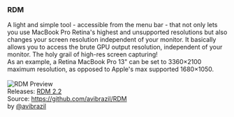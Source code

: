 
### RDM
A light and simple tool - accessible from the menu bar - that not only lets you use MacBook Pro Retina's highest and unsupported resolutions but also changes your screen resolution independent of your monitor. It basically allows you to access the brute GPU output resolution, independent of your monitor. The holy grail of high-res screen capturing! <br>
As an example, a Retina MacBook Pro 13" can be set to 3360×2100 maximum resolution, as opposed to Apple's max supported 1680×1050.<br>
<br>
![RDM Preview](https://cloud.githubusercontent.com/assets/3484242/7100316/255a7d74-dff0-11e4-9bf9-16e726336e29.png)
<br>
Releases: [RDM 2.2](http://avi.alkalay.net/software/RDM/)<br>
Source: https://github.com/avibrazil/RDM<br>
by [@avibrazil](https://github.com/avibrazil)

